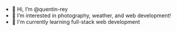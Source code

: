 - 👋 Hi, I’m @quentin-rey
- 👀 I’m interested in photography, weather, and web development!
- 🌱 I'm currently learning full-stack web development
<!---
- 💞️ I’m looking to collaborate on 
- 📫 How to reach me : -
--->

<!---
quentin-rey/quentin-rey is a ✨ special ✨ repository because its `README.md` (this file) appears on your GitHub profile.
You can click the Preview link to take a look at your changes.
--->
